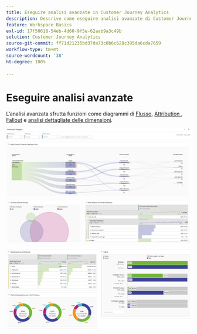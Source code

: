 ```yaml
---
title: Eseguire analisi avanzate in Customer Journey Analytics
description: Descrive come eseguire analisi avanzate di Customer Journey Analytics in Workspace.
feature: Workspace Basics
exl-id: 17f50618-54eb-4d60-9f5e-62aab9a3c49b
solution: Customer Journey Analytics
source-git-commit: ff71d21235bd37da73c0b6c628c395da6cda7659
workflow-type: tm+mt
source-wordcount: '38'
ht-degree: 100%

---
```


# Eseguire analisi avanzate

L’analisi avanzata sfrutta funzioni come diagrammi di [Flusso](/help/analysis-workspace/visualizations/c-flow/flow.md), [Attribution ](/help/analysis-workspace/c-panels/attribution.md), [Fallout](/help/analysis-workspace/visualizations/fallout/fallout-flow.md) e [analisi dettagliate delle dimensioni](/help/components/dimensions/t-breakdown-fa.md).

![Schermata di Workspace 1](assets/cja-adv-analysis1.png)

![Schermata di Workspace 2](assets/cja-adv-analysis2.png)
